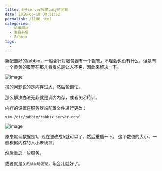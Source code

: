 ```yaml
---
title: 关于server报警busy的问题
date: 2018-06-18 08:51:52
permalink: /1100.html
categories:
  - 运维观止
  - 兼容并包
  - Zabbix
tags:
  - 
---
```


新配置好的zabbix，一般会针对服务器有一个报警。不理会也没有什么，但是有一个黄黄的报警在那儿看着总是让人不爽，因此来解决一下。

![image](https://tva1.sinaimg.cn/large/008k1Yt0ly1grm5mhsqo2j30g6030gm9.jpg)

报的问题说的是内存过大，然后轮训忙。

那么解决办法无非就是调大内存，或者关闭轮训。

内存的设置在服务器端配置文件进行更改：

```
vim /etc/zabbix/zabbix_server.conf
```

![image](https://tvax2.sinaimg.cn/large/008k1Yt0ly1grm5mn558cj30k504uwg3.jpg)

原来默认数据是1。现在更改成5就可以了，然后重启一下。
这个数值的大小，一般根据内存的大小来设置。

然后重启一些服务。

或者就是`关闭掉自动发现`，等会儿就好了。
